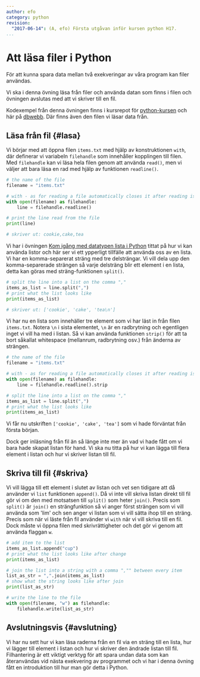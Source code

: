 ```yaml
---
author: efo
category: python
revision:
  "2017-06-14": (A, efo) Första utgåvan inför kursen python H17.
...
```

Att läsa filer i Python
==================================
För att kunna spara data mellan två exekveringar av våra program kan filer användas.

Vi ska i denna övning läsa från filer och använda datan som finns i filen och övningen avslutas med att vi skriver till en fil.



<!--more-->



Kodexempel från denna övningen finns i kursrepot för [python-kursen](https://github.com/dbwebb-se/python/tree/master/example/file) och här på [dbwebb](https://dbwebb.se/repo/python/example/file). Där finns även den filen vi läsar data från.



Läsa från fil {#lasa}
--------------------------------------
Vi börjar med att öppna filen `items.txt` med hjälp av konstruktionen `with`, där definerar vi variabeln `filehandle` som innehåller kopplingen till filen. Med `filehandle` kan vi läsa hela filen genom att använda `read()`, men vi väljer att bara läsa en rad med hjälp av funktionen `readline()`.

```python
# the name of the file
filename = "items.txt"

# with - as for reading a file automatically closes it after reading is done
with open(filename) as filehandle:
    line = filehandle.readline()

# print the line read from the file
print(line)

# skriver ut: cookie,cake,tea
```

Vi har i övningen [Kom igång med datatypen lista i Python](kunskap/kom-igang-med-datatypen-lista-i-python) tittat på hur vi kan använda listor och här ser vi ett ypperligt tillfälle att använda oss av en lista. Vi har en komma-separerat sträng med tre delsträngar. Vi vill dela upp den komma-separerade strängen så varje delsträng blir ett element i en lista, detta kan göras med sträng-funktionen `split()`.

```python
# split the line into a list on the comma ","
items_as_list = line.split(",")
# print what the list looks like
print(items_as_list)

# skriver ut: ['cookie', 'cake', 'tea\n']
```

Vi har nu en lista som innehäller tre element som vi har läst in från filen `items.txt`. Notera `\n` i sista elementet, `\n` är en radbrytning och egentligen inget vi vill ha med i listan. Så vi kan använda funktionen `strip()` för att ta bort såkallat whitespace (mellanrum, radbrytning osv.) från änderna av strängen.

```python
# the name of the file
filename = "items.txt"

# with - as for reading a file automatically closes it after reading is done
with open(filename) as filehandle:
    line = filehandle.readline().strip

# split the line into a list on the comma ","
items_as_list = line.split(",")
# print what the list looks like
print(items_as_list)
```

Vi får nu utskriften `['cookie', 'cake', 'tea']` som vi hade förväntat från första början.

Dock ger inläsning från fil än så länge inte mer än vad vi hade fått om vi bara hade skapat listan för hand. Vi ska nu titta på hur vi kan lägga till flera element i listan och hur vi skriver listan till fil.



Skriva till fil {#skriva}
--------------------------------------
Vi vill lägga till ett element i slutet av listan och vet sen tidigare att då använder vi `list` funktionen `append()`. Då vi inte vill skriva listan direkt till fil gör vi om den med motsatsen till `split()` som heter `join()`. Precis som `split()` är `join()` en strängfunktion så vi anger först strängen som vi vill använda som 'lim' och sen anger vi listan som vi vill sätta ihop till en sträng. Precis som när vi läste från fil använder vi `with` när vi vill skriva till en fil. Dock måste vi öppna filen med skrivrättigheter och det gör vi genom att använda flaggan `w`.

```python
# add item to the list
items_as_list.append("cup")
# print what the list looks like after change
print(items_as_list)

# join the list into a string with a comma ","" between every item
list_as_str = ",".join(items_as_list)
# show what the string looks like after join
print(list_as_str)

# write the line to the file
with open(filename, "w") as filehandle:
    filehandle.write(list_as_str)
```



Avslutningsvis {#avslutning}
--------------------------------------
Vi har nu sett hur vi kan läsa raderna från en fil via en sträng till en lista, hur vi lägger till element i listan och hur vi skriver den ändrade listan till fil. Filhantering är ett viktigt verktyg för att spara undan data som kan återanvändas vid nästa exekvering av programmet och vi har i denna övning fått en introduktion till hur man gör detta i Python.
